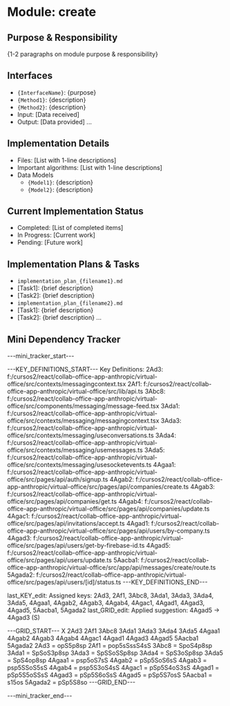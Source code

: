# Module: create

## Purpose & Responsibility
{1-2 paragraphs on module purpose & responsibility}

## Interfaces
* `{InterfaceName}`: {purpose}
* `{Method1}`: {description}
* `{Method2}`: {description}
* Input: [Data received]
* Output: [Data provided]
...

## Implementation Details
* Files: [List with 1-line descriptions]
* Important algorithms: [List with 1-line descriptions]
* Data Models
    * `{Model1}`: {description}
    * `{Model2}`: {description}

## Current Implementation Status
* Completed: [List of completed items]
* In Progress: [Current work]
* Pending: [Future work]

## Implementation Plans & Tasks
* `implementation_plan_{filename1}.md`
* [Task1]: {brief description}
* [Task2]: {brief description}
* `implementation_plan_{filename2}.md`
* [Task1]: {brief description}
* [Task2]: {brief description} 
...

## Mini Dependency Tracker
---mini_tracker_start---

---KEY_DEFINITIONS_START---
Key Definitions:
2Ad3: f:/cursos2/react/collab-office-app-anthropic/virtual-office/src/contexts/messagingcontext.tsx
2Af1: f:/cursos2/react/collab-office-app-anthropic/virtual-office/src/lib/api.ts
3Abc8: f:/cursos2/react/collab-office-app-anthropic/virtual-office/src/components/messaging/message-feed.tsx
3Ada1: f:/cursos2/react/collab-office-app-anthropic/virtual-office/src/contexts/messaging/messagingcontext.tsx
3Ada3: f:/cursos2/react/collab-office-app-anthropic/virtual-office/src/contexts/messaging/useconversations.ts
3Ada4: f:/cursos2/react/collab-office-app-anthropic/virtual-office/src/contexts/messaging/usemessages.ts
3Ada5: f:/cursos2/react/collab-office-app-anthropic/virtual-office/src/contexts/messaging/usesocketevents.ts
4Agaa1: f:/cursos2/react/collab-office-app-anthropic/virtual-office/src/pages/api/auth/signup.ts
4Agab2: f:/cursos2/react/collab-office-app-anthropic/virtual-office/src/pages/api/companies/create.ts
4Agab3: f:/cursos2/react/collab-office-app-anthropic/virtual-office/src/pages/api/companies/get.ts
4Agab4: f:/cursos2/react/collab-office-app-anthropic/virtual-office/src/pages/api/companies/update.ts
4Agac1: f:/cursos2/react/collab-office-app-anthropic/virtual-office/src/pages/api/invitations/accept.ts
4Agad1: f:/cursos2/react/collab-office-app-anthropic/virtual-office/src/pages/api/users/by-company.ts
4Agad3: f:/cursos2/react/collab-office-app-anthropic/virtual-office/src/pages/api/users/get-by-firebase-id.ts
4Agad5: f:/cursos2/react/collab-office-app-anthropic/virtual-office/src/pages/api/users/update.ts
5Aacba1: f:/cursos2/react/collab-office-app-anthropic/virtual-office/src/app/api/messages/create/route.ts
5Agada2: f:/cursos2/react/collab-office-app-anthropic/virtual-office/src/pages/api/users/[id]/status.ts
---KEY_DEFINITIONS_END---

last_KEY_edit: Assigned keys: 2Ad3, 2Af1, 3Abc8, 3Ada1, 3Ada3, 3Ada4, 3Ada5, 4Agaa1, 4Agab2, 4Agab3, 4Agab4, 4Agac1, 4Agad1, 4Agad3, 4Agad5, 5Aacba1, 5Agada2
last_GRID_edit: Applied suggestion: 4Agad5 -> 4Agad3 (S)

---GRID_START---
X 2Ad3 2Af1 3Abc8 3Ada1 3Ada3 3Ada4 3Ada5 4Agaa1 4Agab2 4Agab3 4Agab4 4Agac1 4Agad1 4Agad3 4Agad5 5Aacba1 5Agada2
2Ad3 = opS5p8sp
2Af1 = pop5sSssS4sS
3Abc8 = SpoS4p8sp
3Ada1 = SpSoS3p8sp
3Ada3 = SpSSoSSp8sp
3Ada4 = SpS3oSp8sp
3Ada5 = SpS4op8sp
4Agaa1 = psp5oS7sS
4Agab2 = pSp5SoS6sS
4Agab3 = psp5SSoS5sS
4Agab4 = psp5S3oS4sS
4Agac1 = pSp5S4oS3sS
4Agad1 = pSp5S5oSSsS
4Agad3 = pSp5S6oSsS
4Agad5 = pSp5S7osS
5Aacba1 = s15os
5Agada2 = pSp5S8so
---GRID_END---

---mini_tracker_end---
